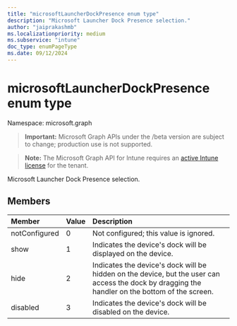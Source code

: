 ```yaml
---
title: "microsoftLauncherDockPresence enum type"
description: "Microsoft Launcher Dock Presence selection."
author: "jaiprakashmb"
ms.localizationpriority: medium
ms.subservice: "intune"
doc_type: enumPageType
ms.date: 09/12/2024
---
```


# microsoftLauncherDockPresence enum type

Namespace: microsoft.graph

> **Important:** Microsoft Graph APIs under the /beta version are subject to change; production use is not supported.

> **Note:** The Microsoft Graph API for Intune requires an [active Intune license](https://go.microsoft.com/fwlink/?linkid=839381) for the tenant.

Microsoft Launcher Dock Presence selection.

## Members
|Member|Value|Description|
|:---|:---|:---|
|notConfigured|0|Not configured; this value is ignored.|
|show|1|Indicates the device's dock will be displayed on the device.|
|hide|2|Indicates the device's dock will be hidden on the device, but the user can access the dock by dragging the handler on the bottom of the screen.|
|disabled|3|Indicates the device's dock will be disabled on the device.|
